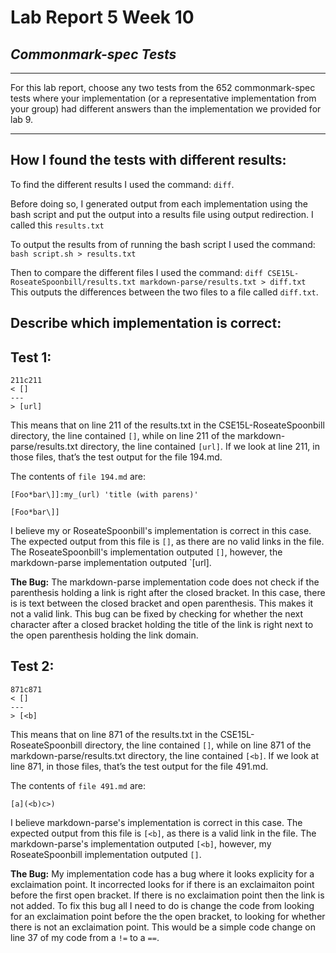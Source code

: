 # Lab Report 5 Week 10
 ## *Commonmark-spec Tests* 
 ----
 For this lab report, choose any two tests from the 652 commonmark-spec tests where your implementation (or a representative implementation from your group) had different answers than the implementation we provided for lab 9.

--------

## How I found the tests with different results:
To find the different results I used the command: `diff`.

Before doing so, I generated output from each implementation using the bash script and put the output into a results file using output redirection. I called this `results.txt`

To output the results from of running the bash script I used the command: `bash script.sh > results.txt`

Then to compare the different files I used the command:
`diff CSE15L-RoseateSpoonbill/results.txt markdown-parse/results.txt > diff.txt `
This outputs the differences between the two files to a file called `diff.txt`.

## Describe which implementation is correct:

**Test 1:**
------
```
211c211
< []
---
> [url]
```
This means that on line 211 of the results.txt in the CSE15L-RoseateSpoonbill directory, the line contained `[]`, while on line 211 of the markdown-parse/results.txt directory, the line contained `[url]`.  If we look at line 211, in those files, that’s the test output for the file 194.md. 
 

The contents of `file 194.md` are:
```
[Foo*bar\]]:my_(url) 'title (with parens)'

[Foo*bar\]]
```
I believe my or RoseateSpoonbill's implementation is correct in this case. The expected output from this file is `[]`, as there are no valid links in the file. The RoseateSpoonbill's implementation outputed `[]`, however, the markdown-parse implementation outputed `[url].

**The Bug:**
The markdown-parse implementation code does not check if the parenthesis holding a link is right after the closed bracket. In this case, there is is text between the closed bracket and open parenthesis. This makes it not a valid link. This bug can be fixed by checking for whether the next character after a closed bracket holding the title of the link is right next to the open parenthesis holding the link domain. 


**Test 2:**
------
```
871c871
< []
---
> [<b]
```
This means that on line 871 of the results.txt in the CSE15L-RoseateSpoonbill directory, the line contained `[]`, while on line 871 of the markdown-parse/results.txt directory, the line contained `[<b]`.  If we look at line 871, in those files, that’s the test output for the file 491.md. 
 

The contents of `file 491.md` are:
```
[a](<b)c>)
```
I believe markdown-parse's implementation is correct in this case. The expected output from this file is `[<b]`, as there is a valid link in the file. The markdown-parse's implementation outputed `[<b]`, however, my RoseateSpoonbill implementation outputed `[]`.

**The Bug:**
My implementation code has a bug where it looks explicity for a exclaimation point. It incorrected looks for if there is an exclaimaiton point before the first open bracket. If there is no exclaimation point then the link is not added. To fix this bug all I need to do is change the code from looking for an exclaimation point before the the open bracket, to looking for whether there is not an exclaimation point. This would be a simple code change on line 37 of my code from a `!=` to a `==`. 

